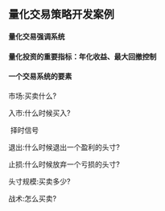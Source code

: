 ## 量化交易策略开发案例

#### 量化交易强调系统

#### 量化投资的重要指标：年化收益、最大回撤控制

#### 一个交易系统的要素

市场:买卖什么?

入市:什么时候买入?

​    择时信号

退出:什么时候退出一个盈利的头寸?

止损:什么时候放弃一个亏损的头寸?

头寸规模:买卖多少?

战术:怎么买卖?